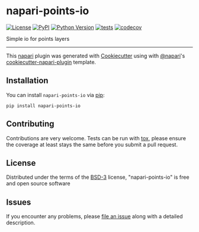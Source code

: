 # napari-points-io

[![License](https://img.shields.io/pypi/l/napari-points-io.svg?color=green)](https://github.com/maweigert/napari-points-io/raw/master/LICENSE)
[![PyPI](https://img.shields.io/pypi/v/napari-points-io.svg?color=green)](https://pypi.org/project/napari-points-io)
[![Python Version](https://img.shields.io/pypi/pyversions/napari-points-io.svg?color=green)](https://python.org)
[![tests](https://github.com/maweigert/napari-points-io/workflows/tests/badge.svg)](https://github.com/maweigert/napari-points-io/actions)
[![codecov](https://codecov.io/gh/maweigert/napari-points-io/branch/master/graph/badge.svg)](https://codecov.io/gh/maweigert/napari-points-io)

Simple io for points layers

----------------------------------

This [napari] plugin was generated with [Cookiecutter] using with [@napari]'s [cookiecutter-napari-plugin] template.

<!--
Don't miss the full getting started guide to set up your new package:
https://github.com/napari/cookiecutter-napari-plugin#getting-started

and review the napari docs for plugin developers:
https://napari.org/docs/plugins/index.html
-->

## Installation

You can install `napari-points-io` via [pip]:

    pip install napari-points-io

## Contributing

Contributions are very welcome. Tests can be run with [tox], please ensure
the coverage at least stays the same before you submit a pull request.

## License

Distributed under the terms of the [BSD-3] license,
"napari-points-io" is free and open source software

## Issues

If you encounter any problems, please [file an issue] along with a detailed description.

[napari]: https://github.com/napari/napari
[Cookiecutter]: https://github.com/audreyr/cookiecutter
[@napari]: https://github.com/napari
[MIT]: http://opensource.org/licenses/MIT
[BSD-3]: http://opensource.org/licenses/BSD-3-Clause
[GNU GPL v3.0]: http://www.gnu.org/licenses/gpl-3.0.txt
[GNU LGPL v3.0]: http://www.gnu.org/licenses/lgpl-3.0.txt
[Apache Software License 2.0]: http://www.apache.org/licenses/LICENSE-2.0
[Mozilla Public License 2.0]: https://www.mozilla.org/media/MPL/2.0/index.txt
[cookiecutter-napari-plugin]: https://github.com/napari/cookiecutter-napari-plugin

[file an issue]: https://github.com/maweigert/napari-points-io/issues

[napari]: https://github.com/napari/napari
[tox]: https://tox.readthedocs.io/en/latest/
[pip]: https://pypi.org/project/pip/
[PyPI]: https://pypi.org/
